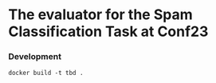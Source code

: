 # The evaluator for the Spam Classification Task at Conf23

### Development

```
docker build -t tbd .
```

